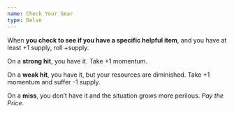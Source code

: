 ```yaml
---
name: Check Your Gear
type: Delve
---
```


When **you check to see if you have a specific helpful item**, and you have at least +1 supply, roll +supply.

On a **strong hit**, you have it. Take +1 momentum.

On a **weak hit**, you have it, but your resources are diminished. Take +1 momentum and suffer -1 supply.

On a **miss**, you don’t have it and the situation grows more perilous. _Pay the Price_.
